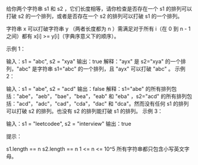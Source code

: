 给你两个字符串 s1 和 s2 ，它们长度相等，请你检查是否存在一个 s1 的排列可以打破 s2 的一个排列，或者是否存在一个 s2 的排列可以打破 s1 的一个排列。

字符串 x 可以打破字符串 y （两者长度都为 n ）需满足对于所有 i（在 0 到 n - 1 之间）都有 x[i] >= y[i]（字典序意义下的顺序）。

示例 1：

输入：s1 = "abc", s2 = "xya"
输出：true
解释："ayx" 是 s2="xya" 的一个排列，"abc" 是字符串 s1="abc" 的一个排列，且 "ayx" 可以打破 "abc" 。
示例 2：

输入：s1 = "abe", s2 = "acd"
输出：false
解释：s1="abe" 的所有排列包括："abe"，"aeb"，"bae"，"bea"，"eab" 和 "eba" ，s2="acd" 的所有排列包括："acd"，"adc"，"cad"，"cda"，"dac" 和 "dca"。然而没有任何 s1 的排列可以打破 s2 的排列。也没有 s2 的排列能打破 s1 的排列。
示例 3：

输入：s1 = "leetcodee", s2 = "interview"
输出：true

提示：

s1.length == n
s2.length == n
1 <= n <= 10^5
所有字符串都只包含小写英文字母。
